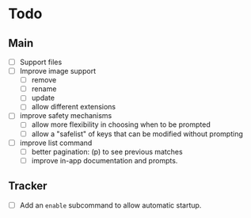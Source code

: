 # Todo

## Main

- [ ] Support files
- [ ] Improve image support
  - [ ] remove
  - [ ] rename
  - [ ] update
  - [ ] allow different extensions
- [ ] improve safety mechanisms
  - [ ] allow more flexibility in choosing when to be prompted
  - [ ] allow a "safelist" of keys that can be modified without prompting
- [ ] improve list command
  - [ ] better pagination: (p) to see previous matches
  - [ ] improve in-app documentation and prompts.

## Tracker

- [ ] Add an `enable` subcommand to allow automatic startup.
